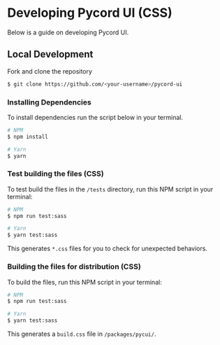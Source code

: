 # Developing Pycord UI (CSS)
Below is a guide on developing Pycord UI.

## Local Development
Fork and clone the repository
```sh
$ git clone https://github.com/<your-username>/pycord-ui
```

### Installing Dependencies
To install dependencies run the script below in your terminal.
```sh
# NPM
$ npm install

# Yarn
$ yarn
```

### Test building the files (CSS)
To test build the files in the `/tests` directory, run this NPM script in your terminal:
```sh 
# NPM
$ npm run test:sass

# Yarn
$ yarn test:sass
```
This generates `*.css` files for you to check for unexpected behaviors.

### Building the files for distribution (CSS)
To build the files, run this NPM script in your terminal:
```sh 
# NPM
$ npm run test:sass

# Yarn
$ yarn test:sass
```
This generates a `build.css` file in `/packages/pycui/`.